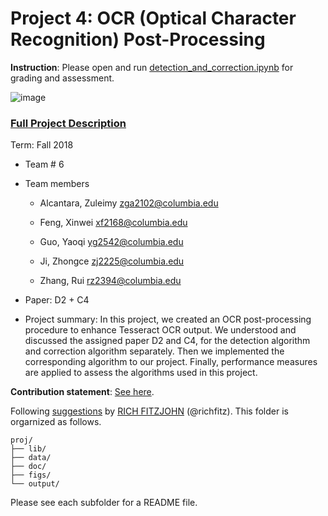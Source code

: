 # Project 4: OCR (Optical Character Recognition) Post-Processing

**Instruction**: Please open and run [detection_and_correction.ipynb](detection_and_correction.ipynb) for grading and assessment.

![image](figs/intro.png)

### [Full Project Description](doc/project4_desc.md)

Term: Fall 2018

+ Team # 6
+ Team members
	
	+  Alcantara, Zuleimy zga2102@columbia.edu
	
	+  Feng, Xinwei  xf2168@columbia.edu
	
	+  Guo, Yaoqi  yg2542@columbia.edu
	
	+  Ji, Zhongce  zj2225@columbia.edu
	
	+  Zhang, Rui  rz2394@columbia.edu
	
+ Paper: D2 + C4
+ Project summary: In this project, we created an OCR post-processing procedure to enhance Tesseract OCR output. We understood and discussed the assigned paper D2 and C4, for the detection algorithm and correction algorithm separately. Then we implemented the corresponding algorithm to our project. Finally, performance measures are applied to assess the algorithms used in this project.

**Contribution statement**: [See here](doc/a_note_on_contributions.md).

Following [suggestions](http://nicercode.github.io/blog/2013-04-05-projects/) by [RICH FITZJOHN](http://nicercode.github.io/about/#Team) (@richfitz). This folder is orgarnized as follows.

```
proj/
├── lib/
├── data/
├── doc/
├── figs/
└── output/
```

Please see each subfolder for a README file.
